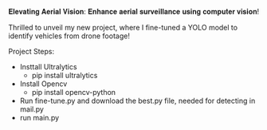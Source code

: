 𝐄𝐥𝐞𝐯𝐚𝐭𝐢𝐧𝐠 𝐀𝐞𝐫𝐢𝐚𝐥 𝐕𝐢𝐬𝐢𝐨𝐧: 𝐄𝐧𝐡𝐚𝐧𝐜𝐞 𝐚𝐞𝐫𝐢𝐚𝐥 𝐬𝐮𝐫𝐯𝐞𝐢𝐥𝐥𝐚𝐧𝐜𝐞 𝐮𝐬𝐢𝐧𝐠 𝐜𝐨𝐦𝐩𝐮𝐭𝐞𝐫 𝐯𝐢𝐬𝐢𝐨𝐧!

Thrilled to unveil my new project, where I fine-tuned a YOLO model to identify vehicles from drone footage!  

Project Steps:
- Insttall Ultralytics
  *  pip install ultralytics
- Install Opencv
  *  pip install opencv-python
- Run fine-tune.py and download the best.py file, needed for detecting in mail.py
- run main.py
